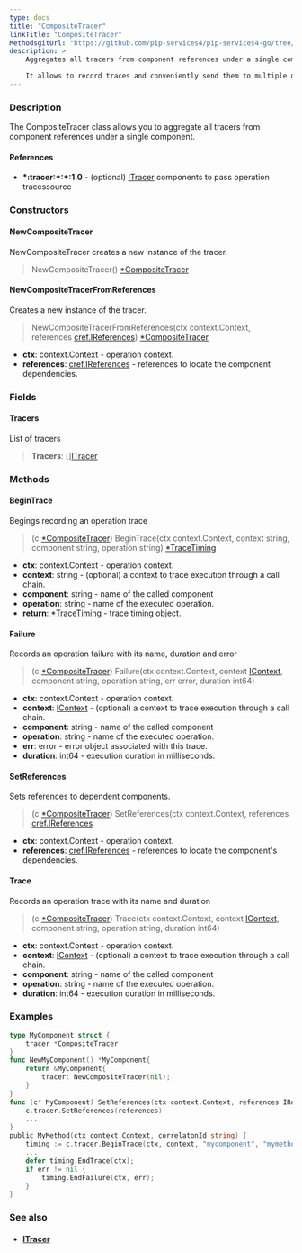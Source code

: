 ```yaml
---
type: docs
title: "CompositeTracer"
linkTitle: "CompositeTracer"
MethodsgitUrl: "https://github.com/pip-services4/pip-services4-go/tree/main/pip-services4-observability-go"
description: >
    Aggregates all tracers from component references under a single component.

    It allows to record traces and conveniently send them to multiple destinations. 
---
```


### Description

The CompositeTracer class allows you to aggregate all tracers from component references under a single component.

#### References

- **\*:tracer:\*:\*:1.0** - (optional) [ITracer](../itracer) components to pass operation tracessource

### Constructors

#### NewCompositeTracer
NewCompositeTracer creates a new instance of the tracer.

> NewCompositeTracer() [*CompositeTracer]()

#### NewCompositeTracerFromReferences
Creates a new instance of the tracer.

> NewCompositeTracerFromReferences(ctx context.Context, references [cref.IReferences](../../../components/refer/ireferences)) [*CompositeTracer]()

- **ctx**: context.Context - operation context.
- **references**: [cref.IReferences](../../../components/refer/ireferences) - references to locate the component dependencies.

### Fields

<span class="hide-title-link">

#### Tracers
List of tracers
> **Tracers**: [][ITracer](../itracer)

</span>

### Methods

#### BeginTrace
Begings recording an operation trace

> (c [*CompositeTracer]()) BeginTrace(ctx context.Context, context string, component string, operation string) [*TraceTiming](../trace_timing)

- **ctx**: context.Context - operation context.
- **context**: string - (optional) a context to trace execution through a call chain.
- **component**: string - name of the called component
- **operation**: string - name of the executed operation.
- **return**: [*TraceTiming](../trace_timing) - trace timing object.


#### Failure
Records an operation failure with its name, duration and error

> (c [*CompositeTracer]()) Failure(ctx context.Context, context [IContext](../../../components/context/icontext), component string, operation string, err error, duration int64)

- **ctx**: context.Context - operation context.
- **context**: [IContext](../../../components/context/icontext) - (optional) a context to trace execution through a call chain.
- **component**: string - name of the called component
- **operation**: string - name of the executed operation.
- **err**: error - error object associated with this trace.
- **duration**: int64 - execution duration in milliseconds.


#### SetReferences
Sets references to dependent components.

> (c [*CompositeTracer]()) SetReferences(ctx context.Context, references [cref.IReferences](../../../components/refer/ireferences)

- **ctx**: context.Context - operation context.
- **references**: [cref.IReferences](../../../components/refer/ireferences) - references to locate the component's dependencies.

#### Trace
Records an operation trace with its name and duration

> (c [*CompositeTracer]()) Trace(ctx context.Context, context [IContext](../../../components/context/icontext), component string, operation string, duration int64)

- **ctx**: context.Context - operation context.
- **context**: [IContext](../../../components/context/icontext) - (optional) a context to trace execution through a call chain.
- **component**: string - name of the called component
- **operation**: string - name of the executed operation.
- **duration**: int64 - execution duration in milliseconds.

### Examples

```go
type MyComponent struct {
	tracer *CompositeTracer
}
func NewMyComponent() *MyComponent{
	return &MyComponent{
		tracer: NewCompositeTracer(nil);
	}
}
func (c* MyComponent) SetReferences(ctx context.Context, references IReferences) {
	c.tracer.SetReferences(references)
	...
}
public MyMethod(ctx context.Context, correlatonId string) {
	timing := c.tracer.BeginTrace(ctx, context, "mycomponent", "mymethod");
	...
	defer timing.EndTrace(ctx);
	if err != nil {
		timing.EndFailure(ctx, err);
	}
}
```

### See also
- #### [ITracer](../itracer)

